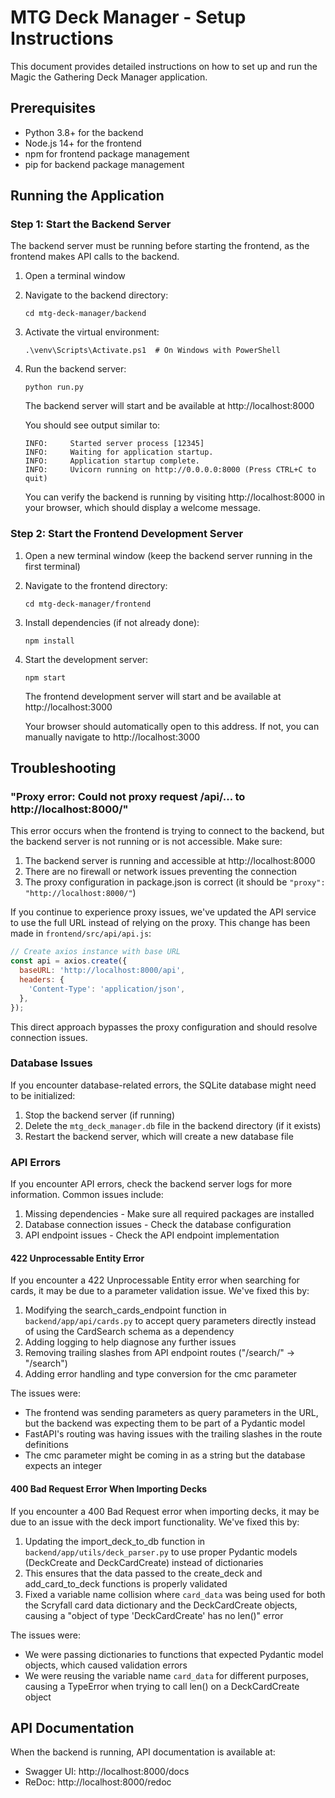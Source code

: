 # MTG Deck Manager - Setup Instructions

This document provides detailed instructions on how to set up and run the Magic the Gathering Deck Manager application.

## Prerequisites

- Python 3.8+ for the backend
- Node.js 14+ for the frontend
- npm for frontend package management
- pip for backend package management

## Running the Application

### Step 1: Start the Backend Server

The backend server must be running before starting the frontend, as the frontend makes API calls to the backend.

1. Open a terminal window
2. Navigate to the backend directory:
   ```
   cd mtg-deck-manager/backend
   ```

3. Activate the virtual environment:
   ```
   .\venv\Scripts\Activate.ps1  # On Windows with PowerShell
   ```

4. Run the backend server:
   ```
   python run.py
   ```

   The backend server will start and be available at http://localhost:8000
   
   You should see output similar to:
   ```
   INFO:     Started server process [12345]
   INFO:     Waiting for application startup.
   INFO:     Application startup complete.
   INFO:     Uvicorn running on http://0.0.0.0:8000 (Press CTRL+C to quit)
   ```

   You can verify the backend is running by visiting http://localhost:8000 in your browser, which should display a welcome message.

### Step 2: Start the Frontend Development Server

1. Open a new terminal window (keep the backend server running in the first terminal)
2. Navigate to the frontend directory:
   ```
   cd mtg-deck-manager/frontend
   ```

3. Install dependencies (if not already done):
   ```
   npm install
   ```

4. Start the development server:
   ```
   npm start
   ```

   The frontend development server will start and be available at http://localhost:3000
   
   Your browser should automatically open to this address. If not, you can manually navigate to http://localhost:3000

## Troubleshooting

### "Proxy error: Could not proxy request /api/... to http://localhost:8000/"

This error occurs when the frontend is trying to connect to the backend, but the backend server is not running or is not accessible. Make sure:

1. The backend server is running and accessible at http://localhost:8000
2. There are no firewall or network issues preventing the connection
3. The proxy configuration in package.json is correct (it should be `"proxy": "http://localhost:8000/"`)

If you continue to experience proxy issues, we've updated the API service to use the full URL instead of relying on the proxy. This change has been made in `frontend/src/api/api.js`:

```javascript
// Create axios instance with base URL
const api = axios.create({
  baseURL: 'http://localhost:8000/api',
  headers: {
    'Content-Type': 'application/json',
  },
});
```

This direct approach bypasses the proxy configuration and should resolve connection issues.

### Database Issues

If you encounter database-related errors, the SQLite database might need to be initialized:

1. Stop the backend server (if running)
2. Delete the `mtg_deck_manager.db` file in the backend directory (if it exists)
3. Restart the backend server, which will create a new database file

### API Errors

If you encounter API errors, check the backend server logs for more information. Common issues include:

1. Missing dependencies - Make sure all required packages are installed
2. Database connection issues - Check the database configuration
3. API endpoint issues - Check the API endpoint implementation

#### 422 Unprocessable Entity Error

If you encounter a 422 Unprocessable Entity error when searching for cards, it may be due to a parameter validation issue. We've fixed this by:

1. Modifying the search_cards_endpoint function in `backend/app/api/cards.py` to accept query parameters directly instead of using the CardSearch schema as a dependency
2. Adding logging to help diagnose any further issues
3. Removing trailing slashes from API endpoint routes ("/search/" → "/search")
4. Adding error handling and type conversion for the cmc parameter

The issues were:
- The frontend was sending parameters as query parameters in the URL, but the backend was expecting them to be part of a Pydantic model
- FastAPI's routing was having issues with the trailing slashes in the route definitions
- The cmc parameter might be coming in as a string but the database expects an integer

#### 400 Bad Request Error When Importing Decks

If you encounter a 400 Bad Request error when importing decks, it may be due to an issue with the deck import functionality. We've fixed this by:

1. Updating the import_deck_to_db function in `backend/app/utils/deck_parser.py` to use proper Pydantic models (DeckCreate and DeckCardCreate) instead of dictionaries
2. This ensures that the data passed to the create_deck and add_card_to_deck functions is properly validated
3. Fixed a variable name collision where `card_data` was being used for both the Scryfall card data dictionary and the DeckCardCreate objects, causing a "object of type 'DeckCardCreate' has no len()" error

The issues were:
- We were passing dictionaries to functions that expected Pydantic model objects, which caused validation errors
- We were reusing the variable name `card_data` for different purposes, causing a TypeError when trying to call len() on a DeckCardCreate object

## API Documentation

When the backend is running, API documentation is available at:
- Swagger UI: http://localhost:8000/docs
- ReDoc: http://localhost:8000/redoc